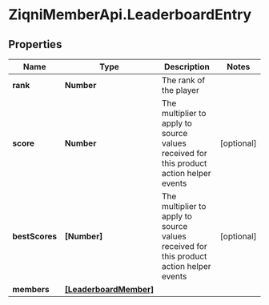 # ZiqniMemberApi.LeaderboardEntry

## Properties

Name | Type | Description | Notes
------------ | ------------- | ------------- | -------------
**rank** | **Number** | The rank of the player | 
**score** | **Number** | The multiplier to apply to source values received for this product action helper events | [optional] 
**bestScores** | **[Number]** | The multiplier to apply to source values received for this product action helper events | [optional] 
**members** | [**[LeaderboardMember]**](LeaderboardMember.md) |  | 


